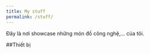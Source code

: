 ```yaml
---
title: My stuff
permalink: /stuff/
---
```


<p class="lead">Đây là nơi showcase những món đồ công nghệ,... của tôi.</p>

##Thiết bị



